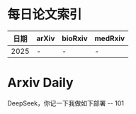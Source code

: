 # 每日论文索引

| 日期 | arXiv | bioRxiv | medRxiv |
|------|-------|---------|---------|
| 2025 | - | - | - |




























































# Arxiv Daily


DeepSeek，你记一下我做如下部署 -- 101

